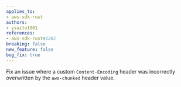 ```yaml
---
applies_to:
- aws-sdk-rust
authors:
- ysaito1001
references:
- aws-sdk-rust#1281
breaking: false
new_feature: false
bug_fix: true
---
```

Fix an issue where a custom `Content-Encoding` header was incorrectly overwritten by the `aws-chunked` header value.
